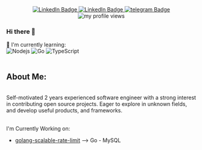

<div align="center" >
  <div id="badges">
    <a href="https://www.linkedin.com/in/hamideh-alaee/">
      <img src="https://img.shields.io/badge/LinkedIn-blue?style=for-the-badge&logo=linkedin&logoColor=white" alt="LinkedIn Badge"/>
    </a>
    <a href="alaee.work@gmail.com">
      <img src="https://img.shields.io/badge/Gmail-red?style=for-the-badge&logo=gmail&logoColor=white" alt="LinkedIn Badge"/>
    </a>
    <a href="https://t.me/hamideh_alaee">
      <img src="https://img.shields.io/badge/Telegram-blue?style=for-the-badge&logo=telegram&logoColor=white" alt="telegram Badge"/>
    </a>
  </div>
  <img src="https://komarev.com/ghpvc/?username=hamidehalaee&style=for-the-badge&color=blueviolet" alt="my profile views"/>
</div>

### Hi there 👋
:page_with_curl: I'm currently learning:
<br>
![Nodejs](https://img.shields.io/badge/Nodejs-%230175C2.svg?style=for-the-badge&logo=Nodejs&logoColor=green&color=white)
![Go](https://img.shields.io/badge/go-%2300ADD8.svg?style=for-the-badge&logo=go&logoColor=white)
![TypeScript](https://img.shields.io/badge/typescript-%230175C2.svg?style=for-the-badge&logo=typescript&logoColor=white&color=blue)
<br><br>
<h2> About Me:</h2>
<br>
Self-motivated 2 years experienced software engineer with a strong interest in contributing open source projects. Eager to explore in unknown fields, and develop useful products, and frameworks.<br><br>



<!-- :star: Here are some projects that I'm working on:
- [Online Exam Taker](https://github.com/online_exam_taker)
- [GitHub Pull Requests and Issues Searcher Telegram Bot](https://github.com/git_telegram_bot)
- [Linked In Job Searcher BOT](https://github.com/linkedin_job_searcher)
- [Code In Mobile](https://github.com/code_in_mobile)
 -->
I'm Currently Working on:  
  - [golang-scalable-rate-limit]([https://github.com/online-exam-tacker/exam_taker](https://github.com/hamidehalaee/golang-scalable-rate-limit)) --> Go - MySQL

<!-- Feel free to contact me :yum:
<br><br>
<a href="https://t.me/m" target="_blank"><img src="https://img.shields.io/badge/Telegram-%40moepoi-28a8ea"></a>
<a rel="me" href="https://moe.onl/@moepoi" target="_blank"><img src="https://img.shields.io/badge/Mastodon-%40moepoi-blueviolet"></a>
<a href="https://linkedin.com/in/" target="_blank"><img src="https://img.shields.io/badge/LinkedIn-moepoi-informational"></a> -->

